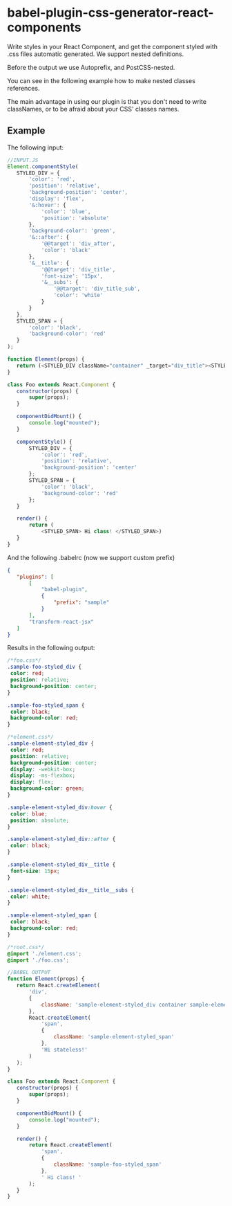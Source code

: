 # **babel-plugin-css-generator-react-components**

Write styles in your React Component, and get the component styled with .css files automatic generated. We support nested definitions. 

Before the output we use Autoprefix, and PostCSS-nested.

You can see in the following example how to make nested classes references.

The main advantage in using our plugin is that you don't need to write classNames, or to be afraid about your CSS' classes names.
## Example

The following input:
 ```javascript
 //INPUT.JS
 Element.componentStyle(
    STYLED_DIV = {
        'color': 'red',
        'position': 'relative',
        'background-position': 'center',
        'display': 'flex',
        '&:hover': {
            'color': 'blue',
            'position': 'absolute'
        },
        'background-color': 'green',
        '&::after': {
            '@@target': 'div_after',
            'color': 'black'
        },
        '&__title': {
            '@@target': 'div_title',
            'font-size': '15px',
            '&__subs': {
                '@@target': 'div_title_sub',
                'color': 'white'
            }
        }
    },
    STYLED_SPAN = {
        'color': 'black',
        'background-color': 'red'
    }
);

function Element(props) {
    return (<STYLED_DIV className="container" _target="div_title"><STYLED_SPAN>Hi stateless!</STYLED_SPAN></STYLED_DIV>);
}

class Foo extends React.Component {
    constructor(props) {
        super(props);
    }

    componentDidMount() {
        console.log("mounted");
    }

    componentStyle() {
        STYLED_DIV = {
            'color': 'red',
            'position': 'relative',
            'background-position': 'center'
        };
        STYLED_SPAN = {
            'color': 'black',
            'background-color': 'red'
        };
    }

    render() {
        return (
            <STYLED_SPAN> Hi class! </STYLED_SPAN>)
    }
}
 ```
 And the following .babelrc (now we support custom prefix)
 ```JSON
 {
    "plugins": [
        [
            "babel-plugin",
            {
                "prefix": "sample"
            }
        ],
        "transform-react-jsx"
    ]
}
 ```
 
 Results in the following output:
 
 ```css
 /*foo.css*/
 .sample-foo-styled_div {
  color: red;
  position: relative;
  background-position: center;
}

.sample-foo-styled_span {
  color: black;
  background-color: red;
}
 ```
 
 ```css
 /*element.css*/
 .sample-element-styled_div {
  color: red;
  position: relative;
  background-position: center;
  display: -webkit-box;
  display: -ms-flexbox;
  display: flex;
  background-color: green;
}

.sample-element-styled_div:hover {
  color: blue;
  position: absolute;
}

.sample-element-styled_div::after {
  color: black;
}

.sample-element-styled_div__title {
  font-size: 15px;
}

.sample-element-styled_div__title__subs {
  color: white;
}

.sample-element-styled_span {
  color: black;
  background-color: red;
}

 ```
 
 ```css
 /*root.css*/
 @import './element.css';
 @import './foo.css';
 ```
 
 ```javascript
 //BABEL OUTPUT
 function Element(props) {
    return React.createElement(
        'div',
        {
            className: 'sample-element-styled_div container sample-element-styled_div__title'
        },
        React.createElement(
            'span',
            {
                className: 'sample-element-styled_span'
            },
            'Hi stateless!'
        )
    );
}

class Foo extends React.Component {
    constructor(props) {
        super(props);
    }

    componentDidMount() {
        console.log("mounted");
    }

    render() {
        return React.createElement(
            'span',
            {
                className: 'sample-foo-styled_span'
            },
            ' Hi class! '
        );
    }
}
 ```
